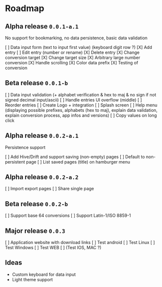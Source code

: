 # Roadmap

## Alpha release `0.0.1-a.1`

No support for bookmarking, no data persistence, basic data validation

[ ] Data input form (text to input first value) (keyboard digit row ?)
[X] Add entry
[ ] Edit entry (number or rename)
[X] Delete entry
[X] Change conversion target
[X] Change target size
[X] Arbitrary large number conversion
[X] Handle scrolling
[X] Color data prefix
[X] Testing of conversion

## Beta release `0.0.1-b`

[ ] Data input validation (+ alphabet verification & hex to maj & no sign if not signed decimal input/ascii)
[ ] Handle entries UI overflow (middle)
[ ] Reorder entries
[ ] Create Logo + integration
[ ] Splash screen
[ ] Help menu (displaying possible prefixes, alphabets (hex to maj), explain data validation, explain conversion process, app infos and versions)
[ ] Copy values on long click

## Alpha release `0.0.2-a.1`

Persistence support

[ ] Add Hive/Drift and support saving (non-empty) pages
[ ] Default to non-persistent page
[ ] List saved pages (title) on hamburger menu

## Alpha release `0.0.2-a.2`

[ ] Import export pages
[ ] Share single page

## Beta release `0.0.2-b`

[ ] Support base 64 conversions
[ ] Support Latin-1/ISO 8859-1

## Major release `0.0.3`

[ ] Application website with download links
[ ] Test android
[ ] Test Linux
[ ] Test Windows
[ ] Test WEB
[ ] (Test IOS, MAC ?)

## Ideas

- Custom keyboard for data input
- Light theme support
